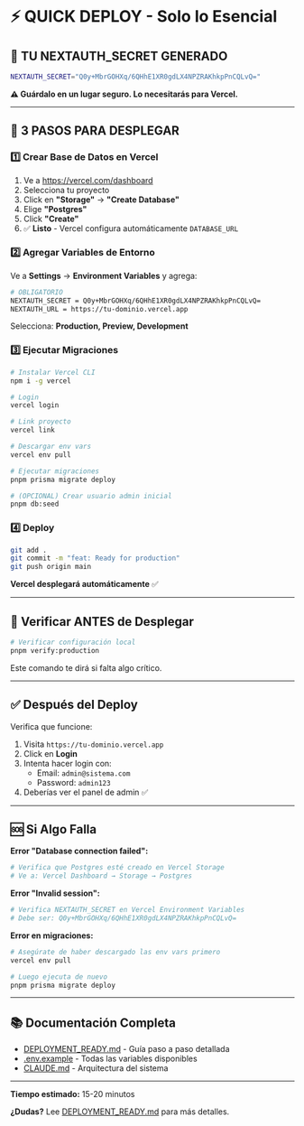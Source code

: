 # ⚡ QUICK DEPLOY - Solo lo Esencial

## 🔑 TU NEXTAUTH_SECRET GENERADO

```bash
NEXTAUTH_SECRET="Q0y+MbrGOHXq/6QHhE1XR0gdLX4NPZRAKhkpPnCQLvQ="
```

**⚠️ Guárdalo en un lugar seguro. Lo necesitarás para Vercel.**

---

## 🚀 3 PASOS PARA DESPLEGAR

### 1️⃣ Crear Base de Datos en Vercel

1. Ve a https://vercel.com/dashboard
2. Selecciona tu proyecto
3. Click en **"Storage"** → **"Create Database"**
4. Elige **"Postgres"**
5. Click **"Create"**
6. ✅ **Listo** - Vercel configura automáticamente `DATABASE_URL`

### 2️⃣ Agregar Variables de Entorno

Ve a **Settings** → **Environment Variables** y agrega:

```bash
# OBLIGATORIO
NEXTAUTH_SECRET = Q0y+MbrGOHXq/6QHhE1XR0gdLX4NPZRAKhkpPnCQLvQ=
NEXTAUTH_URL = https://tu-dominio.vercel.app
```

Selecciona: **Production, Preview, Development**

### 3️⃣ Ejecutar Migraciones

```bash
# Instalar Vercel CLI
npm i -g vercel

# Login
vercel login

# Link proyecto
vercel link

# Descargar env vars
vercel env pull

# Ejecutar migraciones
pnpm prisma migrate deploy

# (OPCIONAL) Crear usuario admin inicial
pnpm db:seed
```

### 4️⃣ Deploy

```bash
git add .
git commit -m "feat: Ready for production"
git push origin main
```

**Vercel desplegará automáticamente** ✅

---

## 🧪 Verificar ANTES de Desplegar

```bash
# Verificar configuración local
pnpm verify:production
```

Este comando te dirá si falta algo crítico.

---

## ✅ Después del Deploy

Verifica que funcione:

1. Visita `https://tu-dominio.vercel.app`
2. Click en **Login**
3. Intenta hacer login con:
   - Email: `admin@sistema.com`
   - Password: `admin123`
4. Deberías ver el panel de admin ✅

---

## 🆘 Si Algo Falla

**Error "Database connection failed":**
```bash
# Verifica que Postgres esté creado en Vercel Storage
# Ve a: Vercel Dashboard → Storage → Postgres
```

**Error "Invalid session":**
```bash
# Verifica NEXTAUTH_SECRET en Vercel Environment Variables
# Debe ser: Q0y+MbrGOHXq/6QHhE1XR0gdLX4NPZRAKhkpPnCQLvQ=
```

**Error en migraciones:**
```bash
# Asegúrate de haber descargado las env vars primero
vercel env pull

# Luego ejecuta de nuevo
pnpm prisma migrate deploy
```

---

## 📚 Documentación Completa

- [DEPLOYMENT_READY.md](./DEPLOYMENT_READY.md) - Guía paso a paso detallada
- [.env.example](./.env.example) - Todas las variables disponibles
- [CLAUDE.md](./CLAUDE.md) - Arquitectura del sistema

---

**Tiempo estimado:** 15-20 minutos

**¿Dudas?** Lee [DEPLOYMENT_READY.md](./DEPLOYMENT_READY.md) para más detalles.
